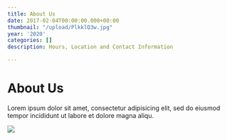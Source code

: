 ```yaml
---
title: About Us
date: 2017-02-04T00:00:00.000+00:00
thumbnail: "/upload/PlkklQ3w.jpg"
year: '2020'
categories: []
description: Hours, Location and Contact Information

---
```

# About Us

Lorem ipsum dolor sit amet, consectetur adipisicing elit, sed do eiusmod tempor incididunt ut labore et dolore magna aliqu.

![](/upload/PlkklQ3w.jpg)